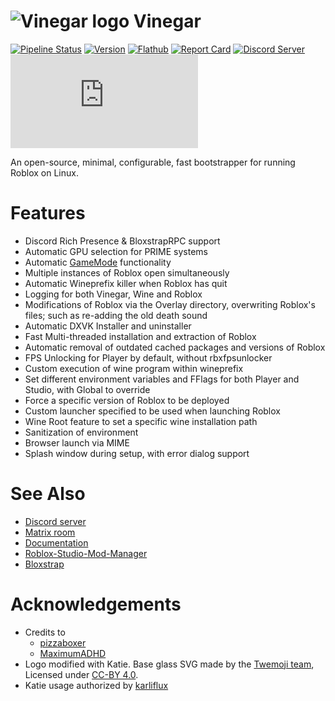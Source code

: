# <img src="splash/vinegar.png" alt="Vinegar logo"> Vinegar

[![Pipeline Status][pipeline_img    ]][pipeline    ]
[![Version        ][version_img     ]][version     ]
[![Flathub        ][flathub_img     ]][flathub     ]
[![Report Card    ][goreportcard_img]][goreportcard]
[![Discord Server ][discord_img     ]][discord     ]
[![Matrix Room    ][matrix_img      ]][matrix      ]

An open-source, minimal, configurable, fast bootstrapper for running Roblox on Linux.

[pipeline]:     https://github.com/vinegarhq/vinegar/actions/workflows/go.yml
[pipeline_img]: https://img.shields.io/github/actions/workflow/status/vinegarhq/vinegar/go.yml?style=flat-square&label=build%20%26%20tests
[version]:     https://github.com/vinegarhq/vinegar/releases/latest
[version_img]: https://img.shields.io/github/v/release/vinegarhq/vinegar?style=flat-square&display_name=tag
[flathub]:     https://flathub.org/apps/details/org.vinegarhq.Vinegar
[flathub_img]: https://img.shields.io/flathub/downloads/org.vinegarhq.Vinegar?style=flat-square
[goreportcard]:     https://goreportcard.com/report/github.com/vinegarhq/vinegar
[goreportcard_img]: https://goreportcard.com/badge/github.com/vinegarhq/vinegar?style=flat-square
[discord]:     https://discord.gg/dzdzZ6Pps2
[discord_img]: https://img.shields.io/discord/1069506340973707304?style=flat-square&label=discord
[matrix]:      https://matrix.to/#/#vinegarhq:matrix.org
[matrix_img]:  https://img.shields.io/matrix/vinegarhq:matrix.org?style=flat-square&label=matrix

# Features
+ Discord Rich Presence & BloxstrapRPC support
+ Automatic GPU selection for PRIME systems
+ Automatic [GameMode](https://github.com/FeralInteractive/gamemode) functionality
+ Multiple instances of Roblox open simultaneously
+ Automatic Wineprefix killer when Roblox has quit
+ Logging for both Vinegar, Wine and Roblox
+ Modifications of Roblox via the Overlay directory, overwriting Roblox's files; such as re-adding the old death sound
+ Automatic DXVK Installer and uninstaller
+ Fast Multi-threaded installation and extraction of Roblox
+ Automatic removal of outdated cached packages and versions of Roblox
+ FPS Unlocking for Player by default, without rbxfpsunlocker
+ Custom execution of wine program within wineprefix
+ Set different environment variables and FFlags for both Player and Studio, with Global to override
+ Force a specific version of Roblox to be deployed
+ Custom launcher specified to be used when launching Roblox
+ Wine Root feature to set a specific wine installation path
+ Sanitization of environment
+ Browser launch via MIME
+ Splash window during setup, with error dialog support

# See Also
+ [Discord server](https://discord.gg/dzdzZ6Pps2)
+ [Matrix room](https://matrix.to/#/#vinegarhq:matrix.org)
+ [Documentation](https://vinegarhq.github.io)
+ [Roblox-Studio-Mod-Manager](https://github.com/MaximumADHD/Roblox-Studio-Mod-Manager)
+ [Bloxstrap](https://github.com/pizzaboxer/bloxstrap)

# Acknowledgements
+ Credits to
  + [pizzaboxer](https://github.com/pizzaboxer)
  + [MaximumADHD](https://github.com/MaximumADHD)
+ Logo modified with Katie. Base glass SVG made by the [Twemoji team](https://twemoji.twitter.com/), Licensed under [CC-BY 4.0](https://creativecommons.org/licenses/by/4.0/).
+ Katie usage authorized by [karliflux](https://karliflux.neocities.org)
